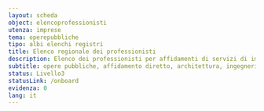 ```yaml
---
layout: scheda
object: elencoprofessionisti
utenza: imprese
tema: operepubbliche
tipo: albi elenchi registri
title: Elenco regionale dei professionisti
description: Elenco dei professionisti per affidamenti di servizi di importo inferiore a centomila euro
subtitle: opere pubbliche, affidamento diretto, architettura, ingegneria
status: Livello3
statusLink: /onboard
evidenza: 0
lang: it
---
```

